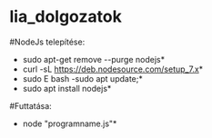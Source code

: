 # lia_dolgozatok

#NodeJs telepítése:
* sudo apt-get remove --purge nodejs*
* curl -sL https://deb.nodesource.com/setup_7.x* 
* sudo E bash -sudo apt update;*
* sudo apt install nodejs*

#Futtatása:
* node "programname.js"*







